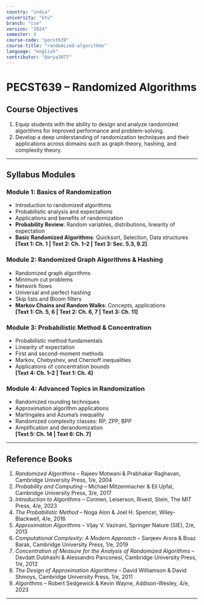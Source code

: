 ```yaml
---
country: "india"
university: "ktu"
branch: "cse"
version: "2024"
semester: 6
course-code: "pecst639"
course-title: "randomized-algorithms"
language: "english"
contributor: "@arya3077"
---
```


# PECST639 – Randomized Algorithms

## Course Objectives

1. Equip students with the ability to design and analyze randomized algorithms for improved performance and problem-solving.
2. Develop a deep understanding of randomization techniques and their applications across domains such as graph theory, hashing, and complexity theory.

---

## Syllabus Modules

### Module 1: Basics of Randomization

- Introduction to randomized algorithms  
- Probabilistic analysis and expectations  
- Applications and benefits of randomization  
- **Probability Review**: Random variables, distributions, linearity of expectation  
- **Basic Randomized Algorithms**: Quicksort, Selection, Data structures  
**[Text 1: Ch. 1 | Text 2: Ch. 1–2 | Text 3: Sec. 5.3, 9.2]**

### Module 2: Randomized Graph Algorithms & Hashing

- Randomized graph algorithms  
- Minimum cut problems  
- Network flows  
- Universal and perfect hashing  
- Skip lists and Bloom filters  
- **Markov Chains and Random Walks**: Concepts, applications  
**[Text 1: Ch. 5, 6 | Text 2: Ch. 6, 7 | Text 3: Ch. 11]**

### Module 3: Probabilistic Method & Concentration

- Probabilistic method fundamentals  
- Linearity of expectation  
- First and second-moment methods  
- Markov, Chebyshev, and Chernoff inequalities  
- Applications of concentration bounds  
**[Text 4: Ch. 1–2 | Text 1: Ch. 4]**

### Module 4: Advanced Topics in Randomization

- Randomized rounding techniques  
- Approximation algorithm applications  
- Martingales and Azuma’s inequality  
- Randomized complexity classes: RP, ZPP, BPP  
- Amplification and derandomization  
**[Text 5: Ch. 14 | Text 6: Ch. 7]**

---

## Reference Books

1. *Randomized Algorithms* – Rajeev Motwani & Prabhakar Raghavan, Cambridge University Press, 1/e, 2004  
2. *Probability and Computing* – Michael Mitzenmacher & Eli Upfal, Cambridge University Press, 3/e, 2017  
3. *Introduction to Algorithms* – Cormen, Leiserson, Rivest, Stein, The MIT Press, 4/e, 2023  
4. *The Probabilistic Method* – Noga Alon & Joel H. Spencer, Wiley-Blackwell, 4/e, 2016  
5. *Approximation Algorithms* – Vijay V. Vazirani, Springer Nature (SIE), 2/e, 2013  
6. *Computational Complexity: A Modern Approach* – Sanjeev Arora & Boaz Barak, Cambridge University Press, 1/e, 2019
7. *Concentration of Measure for the Analysis of Randomized Algorithms* – Devdatt Dubhashi & Alessandro Panconesi, Cambridge University Press, 1/e, 2012  
8. *The Design of Approximation Algorithms* – David Williamson & David Shmoys, Cambridge University Press, 1/e, 2011  
9. *Algorithms* – Robert Sedgewick & Kevin Wayne, Addison-Wesley, 4/e, 2023

---
